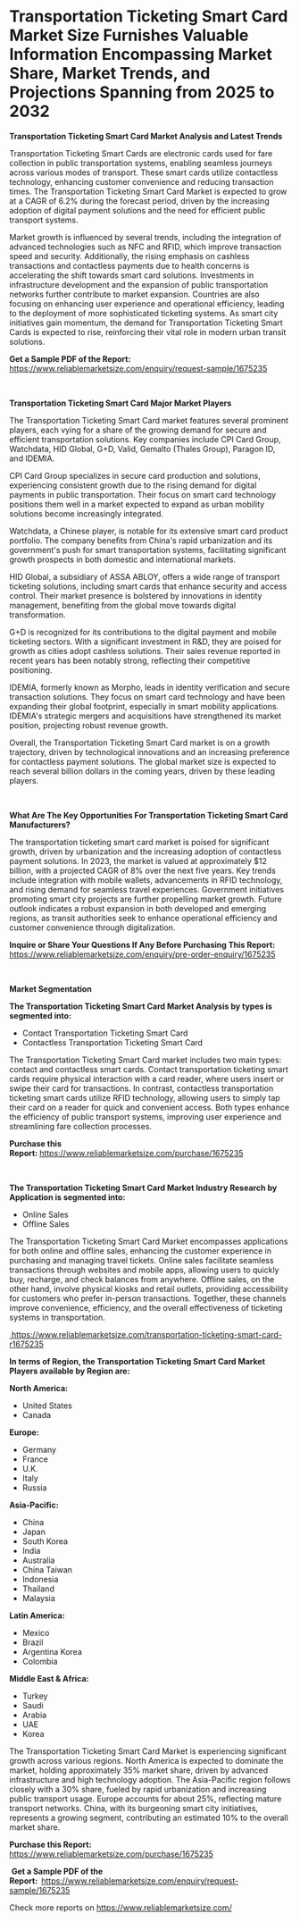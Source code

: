 <p><h1>Transportation Ticketing Smart Card Market Size Furnishes Valuable Information Encompassing Market Share, Market Trends, and Projections Spanning from 2025 to 2032</h1></p><p><strong>Transportation Ticketing Smart Card Market Analysis and Latest Trends</strong></p>
<p><p>Transportation Ticketing Smart Cards are electronic cards used for fare collection in public transportation systems, enabling seamless journeys across various modes of transport. These smart cards utilize contactless technology, enhancing customer convenience and reducing transaction times. The Transportation Ticketing Smart Card Market is expected to grow at a CAGR of 6.2% during the forecast period, driven by the increasing adoption of digital payment solutions and the need for efficient public transport systems.</p><p>Market growth is influenced by several trends, including the integration of advanced technologies such as NFC and RFID, which improve transaction speed and security. Additionally, the rising emphasis on cashless transactions and contactless payments due to health concerns is accelerating the shift towards smart card solutions. Investments in infrastructure development and the expansion of public transportation networks further contribute to market expansion. Countries are also focusing on enhancing user experience and operational efficiency, leading to the deployment of more sophisticated ticketing systems. As smart city initiatives gain momentum, the demand for Transportation Ticketing Smart Cards is expected to rise, reinforcing their vital role in modern urban transit solutions.</p></p>
<p><strong>Get a Sample PDF of the Report:&nbsp;</strong> <a href="https://www.reliablemarketsize.com/enquiry/request-sample/1675235?utm_campaign=2520&utm_medium=2&utm_source=Github&utm_content=ia&utm_term=25032025&utm_id=transportation-ticketing-smart-card">https://www.reliablemarketsize.com/enquiry/request-sample/1675235</a></p>
<p>&nbsp;</p>
<p><strong>Transportation Ticketing Smart Card Major Market Players</strong></p>
<p><p>The Transportation Ticketing Smart Card market features several prominent players, each vying for a share of the growing demand for secure and efficient transportation solutions. Key companies include CPI Card Group, Watchdata, HID Global, G+D, Valid, Gemalto (Thales Group), Paragon ID, and IDEMIA.</p><p>CPI Card Group specializes in secure card production and solutions, experiencing consistent growth due to the rising demand for digital payments in public transportation. Their focus on smart card technology positions them well in a market expected to expand as urban mobility solutions become increasingly integrated.</p><p>Watchdata, a Chinese player, is notable for its extensive smart card product portfolio. The company benefits from China's rapid urbanization and its government's push for smart transportation systems, facilitating significant growth prospects in both domestic and international markets.</p><p>HID Global, a subsidiary of ASSA ABLOY, offers a wide range of transport ticketing solutions, including smart cards that enhance security and access control. Their market presence is bolstered by innovations in identity management, benefiting from the global move towards digital transformation.</p><p>G+D is recognized for its contributions to the digital payment and mobile ticketing sectors. With a significant investment in R&D, they are poised for growth as cities adopt cashless solutions. Their sales revenue reported in recent years has been notably strong, reflecting their competitive positioning.</p><p>IDEMIA, formerly known as Morpho, leads in identity verification and secure transaction solutions. They focus on smart card technology and have been expanding their global footprint, especially in smart mobility applications. IDEMIA's strategic mergers and acquisitions have strengthened its market position, projecting robust revenue growth.</p><p>Overall, the Transportation Ticketing Smart Card market is on a growth trajectory, driven by technological innovations and an increasing preference for contactless payment solutions. The global market size is expected to reach several billion dollars in the coming years, driven by these leading players.</p></p>
<p>&nbsp;</p>
<p><strong>What Are The Key Opportunities For Transportation Ticketing Smart Card Manufacturers?</strong></p>
<p><p>The transportation ticketing smart card market is poised for significant growth, driven by urbanization and the increasing adoption of contactless payment solutions. In 2023, the market is valued at approximately $12 billion, with a projected CAGR of 8% over the next five years. Key trends include integration with mobile wallets, advancements in RFID technology, and rising demand for seamless travel experiences. Government initiatives promoting smart city projects are further propelling market growth. Future outlook indicates a robust expansion in both developed and emerging regions, as transit authorities seek to enhance operational efficiency and customer convenience through digitalization.</p></p>
<p><strong>Inquire or Share Your Questions If Any Before Purchasing This Report:</strong> <a href="https://www.reliablemarketsize.com/enquiry/pre-order-enquiry/1675235?utm_campaign=2520&utm_medium=2&utm_source=Github&utm_content=ia&utm_term=25032025&utm_id=transportation-ticketing-smart-card">https://www.reliablemarketsize.com/enquiry/pre-order-enquiry/1675235</a></p>
<p>&nbsp;</p>
<p><strong>Market Segmentation</strong></p>
<p><strong>The Transportation Ticketing Smart Card Market Analysis by types is segmented into:</strong></p>
<p><ul><li>Contact Transportation Ticketing Smart Card</li><li>Contactless Transportation Ticketing Smart Card</li></ul></p>
<p><p>The Transportation Ticketing Smart Card market includes two main types: contact and contactless smart cards. Contact transportation ticketing smart cards require physical interaction with a card reader, where users insert or swipe their card for transactions. In contrast, contactless transportation ticketing smart cards utilize RFID technology, allowing users to simply tap their card on a reader for quick and convenient access. Both types enhance the efficiency of public transport systems, improving user experience and streamlining fare collection processes.</p></p>
<p><strong>Purchase this Report:&nbsp;</strong><a href="https://www.reliablemarketsize.com/purchase/1675235?utm_campaign=2520&utm_medium=2&utm_source=Github&utm_content=ia&utm_term=25032025&utm_id=transportation-ticketing-smart-card">https://www.reliablemarketsize.com/purchase/1675235</a></p>
<p>&nbsp;</p>
<p><strong>The Transportation Ticketing Smart Card Market Industry Research by Application is segmented into:</strong></p>
<p><ul><li>Online Sales</li><li>Offline Sales</li></ul></p>
<p><p>The Transportation Ticketing Smart Card Market encompasses applications for both online and offline sales, enhancing the customer experience in purchasing and managing travel tickets. Online sales facilitate seamless transactions through websites and mobile apps, allowing users to quickly buy, recharge, and check balances from anywhere. Offline sales, on the other hand, involve physical kiosks and retail outlets, providing accessibility for customers who prefer in-person transactions. Together, these channels improve convenience, efficiency, and the overall effectiveness of ticketing systems in transportation.</p></p>
<p><a href="https://www.reliablemarketsize.com/transportation-ticketing-smart-card-r1675235?utm_campaign=2520&utm_medium=2&utm_source=Github&utm_content=ia&utm_term=25032025&utm_id=transportation-ticketing-smart-card">&nbsp;https://www.reliablemarketsize.com/transportation-ticketing-smart-card-r1675235</a></p>
<p><strong>In terms of Region, the Transportation Ticketing Smart Card Market Players available by Region are:</strong></p>
<p>
    <p> <strong> North America: </strong>
        <ul>
            <li>United States</li>
            <li>Canada</li>
        </ul>
        </p> 
    <p> <strong> Europe: </strong>
        <ul>
            <li>Germany</li>
            <li>France</li>
            <li>U.K.</li>
            <li>Italy</li>
            <li>Russia</li>
        </ul>
        </p> 
    <p> <strong> Asia-Pacific: </strong>
        <ul>
            <li>China</li>
            <li>Japan</li>
            <li>South Korea</li>
            <li>India</li>
            <li>Australia</li>
            <li>China Taiwan</li>
            <li>Indonesia</li>
            <li>Thailand</li>
            <li>Malaysia</li>
        </ul>
        </p> 
    <p> <strong> Latin America: </strong>
        <ul>
            <li>Mexico</li>
            <li>Brazil</li>
            <li>Argentina Korea</li>
            <li>Colombia</li>
        </ul>
        </p> 
    <p> <strong> Middle East & Africa: </strong>
        <ul>
            <li>Turkey</li>
            <li>Saudi</li>
            <li>Arabia</li>
            <li>UAE</li>
            <li>Korea</li>
        </ul>
    </p>
    </p>
<p><p>The Transportation Ticketing Smart Card Market is experiencing significant growth across various regions. North America is expected to dominate the market, holding approximately 35% market share, driven by advanced infrastructure and high technology adoption. The Asia-Pacific region follows closely with a 30% share, fueled by rapid urbanization and increasing public transport usage. Europe accounts for about 25%, reflecting mature transport networks. China, with its burgeoning smart city initiatives, represents a growing segment, contributing an estimated 10% to the overall market share.</p></p>
<p><strong>Purchase this Report: </strong><a href="https://www.reliablemarketsize.com/purchase/1675235?utm_campaign=2520&utm_medium=2&utm_source=Github&utm_content=ia&utm_term=25032025&utm_id=transportation-ticketing-smart-card">https://www.reliablemarketsize.com/purchase/1675235</a></p>
<p>&nbsp;<strong>Get a Sample PDF of the Report:&nbsp;&nbsp;</strong><a href="https://www.reliablemarketsize.com/enquiry/request-sample/1675235?utm_campaign=2520&utm_medium=2&utm_source=Github&utm_content=ia&utm_term=25032025&utm_id=transportation-ticketing-smart-card">https://www.reliablemarketsize.com/enquiry/request-sample/1675235</a></p>
<p><strong></strong></p>
<p>Check more reports on <a href="https://www.reliablemarketsize.com/?utm_campaign=2520&utm_medium=2&utm_source=Github&utm_content=ia&utm_term=25032025&utm_id=transportation-ticketing-smart-card">https://www.reliablemarketsize.com/</a></p>